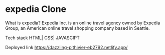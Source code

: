 # expedia Clone

What is expedia?
Expedia Inc. is an online travel agency owned by Expedia Group, an American online travel shopping company based in Seattle.

Tech stack
HTML| CSS| JAVASCIPT

Deployed link
https://dazzling-pithivier-eb2792.netlify.app/

